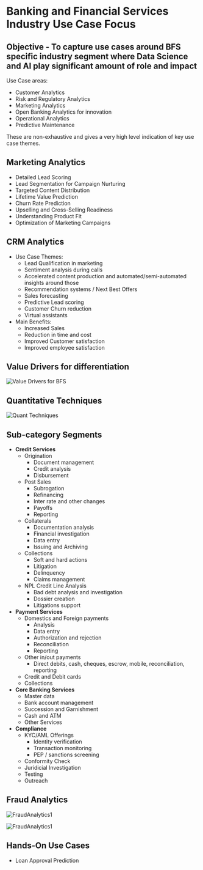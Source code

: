 
# Banking and Financial Services Industry Use Case Focus

## Objective - To capture use cases around BFS specific industry segment where Data Science and AI play significant amount of role and impact

Use Case areas:
- Customer Analytics
- Risk and Regulatory Analytics
- Marketing Analytics
- Open Banking Analytics for innovation
- Operational Analytics
- Predictive Maintenance

These are non-exhaustive and gives a very high level indication of key use case themes.

## Marketing Analytics
- Detailed Lead Scoring
- Lead Segmentation for Campaign Nurturing
- Targeted Content Distribution
- Lifetime Value Prediction
- Churn Rate Prediction
- Upselling and Cross-Selling Readiness
- Understanding Product Fit
- Optimization of Marketing Campaigns

## CRM Analytics

- Use Case Themes:
  - Lead Qualification in marketing
  - Sentiment analysis during calls
  - Accelerated content production and automated/semi-automated insights around those
  - Recommendation systems / Next Best Offers 
  - Sales forecasting
  - Predictive Lead scoring
  - Customer Churn reduction
  - Virtual assistants
- Main Benefits:
  - Increased Sales
  - Reduction in time and cost
  - Improved Customer satisfaction
  - Improved employee satisfaction

## Value Drivers for differentiation

![Value Drivers for BFS](https://github.com/kkm24132/FS_Banking/blob/master/figure/ValueDrivers_AnalyticsCapability.png)

## Quantitative Techniques

![Quant Techniques](https://github.com/kkm24132/FS_Banking/blob/master/figure/QuantitativeTechniques.png)

## Sub-category Segments

- **Credit Services**
  - Origination
    - Document management
    - Credit analysis
    - Disbursement
  - Post Sales
    - Subrogation
    - Refinancing
    - Inter rate and other changes
    - Payoffs
    - Reporting
  - Collaterals
    - Documentation analysis
    - Financial investigation
    - Data entry
    - Issuing and Archiving
  - Collections
    - Soft and hard actions
    - Litigation
    - Delinquency
    - Claims management
  - NPL Credit Line Analysis
    - Bad debt analysis and investigation
    - Dossier creation
    - Litigations support
- **Payment Services**
  - Domestics and Foreign payments
    - Analysis
    - Data entry
    - Authorization and rejection
    - Reconciliation
    - Reporting
  - Other in/out payments
    - Direct debits, cash, cheques, escrow, mobile, reconciliation, reporting
  - Credit and Debit cards
  - Collections
- **Core Banking Services**
  - Master data
  - Bank account management
  - Succession and Garnishment
  - Cash and ATM
  - Other Services
- **Compliance** 
  - KYC/AML Offerings
    - Identity verification
    - Transaction monitoring
    - PEP / sanctions screening
  - Conformity Check
  - Juridicial Investigation
  - Testing
  - Outreach

## Fraud Analytics

![FraudAnalytics1](https://github.com/kkm24132/Mentoring_Enablement/blob/master/Industry/figure/FraudAnalytics1.png)


![FraudAnalytics1](https://github.com/kkm24132/Mentoring_Enablement/blob/master/Industry/figure/FraudAnalytics2.png)


## Hands-On Use Cases

- Loan Approval Prediction




